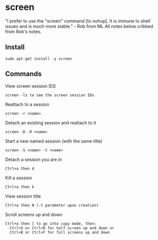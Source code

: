 # screen
"I prefer to use the "screen" command [to nohup].  It is immune to shell issues and is much more stable." - Rob from ML
All notes below cribbed from Rob's notes.

## Install
```
sudo apt-get install -y screen
```
## Commands
View screen session IDS
```
screen -ls to see the screen session IDs
```

Reattach to a session
```
screen -r <name>
```

Detach an existing session and reattach to it
```
screen -D -R <name> 
```

Start a new named session (with the same title)
```
screen -S <name> -t <name> 
```

Detach a session you are in
```
Ctrl+a then d
```

Kill a session
```
Ctrl+a then k
```

View session title
```
Ctrl+a then N (-t parameter upon creation)
```

Scroll screens up and down
```
Ctrl+a then [ to go into copy mode, then:
  Ctrl+U or Ctrl+D for half screen up and down or
  Ctrl+B or Ctrl+F for full screens up and down
```
